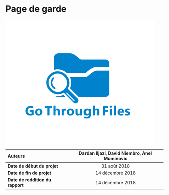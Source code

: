 # Page de garde



![](.gitbook/assets/logo.png)













| **Auteurs** | Dardan Iljazi, David Niembro, Anel Muminovic |
| :--- | :---: |
| **Date de début du projet** | 31 août 2018 |
| **Date de fin de projet** | 14 décembre 2018 |
| **Date de reddition du rapport** | 14 décembre 2018 |



